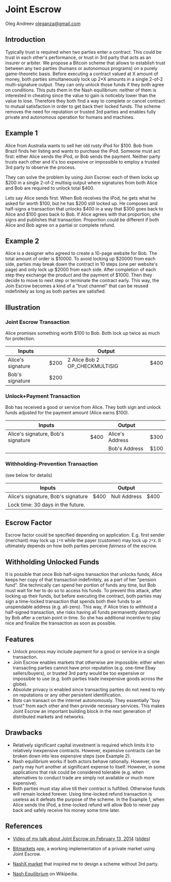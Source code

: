 Joint Escrow
============

Oleg Andreev <oleganza@gmail.com>



Introduction
------------

Typically trust is required when two parties enter a contract. This could be trust in each other's performance, or trust in 3rd party that acts as an insurer or arbiter. We propose a Bitcoin scheme that allows to establish trust between any two parties (humans or autonomous programs) on a purely game-theoretic basis. Before executing a contract valued at X amount of money, both parties simultaneously lock up 2*X amounts in a single 2-of-2 multi-signature output. They can only unlock those funds if they both agree on conditions. This puts them in the Nash equilibrium: neither of them is interested in cheating since the value to gain is noticebly lower than the value to lose. Therefore they both find a way to complete or cancel contract to mutual satisfaction in order to get back their locked funds. The scheme removes the need for reputation or trusted 3rd parties and enables fully private and autonomous operation for humans and machines.

Example 1 
---------

Alice from Australia wants to sell her old rusty iPod for $100. Bob from Brazil finds her listing and wants to purchase the iPod. Someone must act first: either Alice sends the iPod, or Bob sends the payment. Neither party trusts each other and it's too expensive or impossible to employ a trusted 3rd party to observe the process.

They can solve the problem by using Join Escrow: each of them locks up $200 in a single 2-of-2 multisig output where signatures from both Alice and Bob are required to unlock total $400. 

Lets say Alice sends first. When Bob receives the iPod, he gets what he asked for worth $100, but he has $200 still locked up. He composes and half-signs a transaction that unlocks $400 in a way that $300 goes back to Alice and $100 goes back to Bob. If Alice agrees with that proportion, she signs and publishes that transaction. Proportion could be different if both Alice and Bob agree on a partial or complete refund.

Example 2
---------

Alice is a designer who agreed to create a 10-page website for Bob. The total amount of order is $10000. To avoid locking up $20000 from each side, parties may break down the contract in 10 steps (one per website's page) and only lock up $2000 from each side. After completion of each step they exchange the product and the payment of $1000. Then they decide to move to next step or terminate the contract early. This way, the Join Escrow becomes a kind of a "trust channel" that can be reused indefinitely as long as both parties are satisfied.


Illustration
------------

### Joint Escrow Transaction

Alice promises something worth $100 to Bob. Both lock up twice as much for protection.

Inputs             |      | Output                          |      |
-------------------|------| --------------------------------|------| 
Alice's signature  | $200 | 2 Alice Bob 2 OP_CHECKMULTISIG  | $400 |
Bob's signature    | $200 |                                 |      |



### Unlock+Payment Transaction

Bob has received a good or service from Alice. They both sign and unlock funds adjusted for the payment amount (Alice earns $100).

Inputs                              |      | Output           |      |
------------------------------------|------| -----------------|------| 
Alice's signature, Bob's signature  | $400 | Alice's Address  | $300 |
                                    |      | Bob's Address    | $100 |

### Withholding-Prevention Transaction

(see below for details)

Inputs                              |      | Output           |      |
------------------------------------|------| -----------------|------| 
Alice's signature, Bob's signature  | $400 | Null Address     | $400 |
Lock time: 30 days in the future.   |      |                  |      |



Escrow Factor
-------------

Escrow factor could be specified depending on application. E.g. first sender (merchant) may lock up `1*X` while the payer (customer) may lock up `2*X`. It ultimately depends on how both parties perceive *fairness* of the escrow. 


Withholding Unlocked Funds
--------------------------

It is possible that once Bob half-signs transaction that unlocks funds, Alice keeps her copy of that transaction indefinitely, as a part of her "pension fund". She technically can spend her portion of funds any time, but Bob must wait for her to do so to access his funds. To prevent this attack, after locking up their funds, but before executing the contract, both parties may sign a time-locked transaction that spends both their funds to an unspendable address (e.g. all-zero). This way, if Alice tries to withhold a half-signed transaction, she risks having all funds permanently destroyed by Bob after a certain point in time. So she has additional incentive to play nice and finalize the transaction as soon as possible.


Features
--------

* Unlock process may include payment for a good or service in a single transaction.
* Join Escrow enables markets that otherwise are impossible: either when transacting parties cannot have prior reputation (e.g. one-time Ebay sellers/buyers), or trusted 3rd party would be too expensive or impossible to use (e.g. both parties trade inexpensive goods across the globe).
* Absolute privacy is enabled since transacting parties do not need to rely on reputations or any other persistent identification.
* Bots can transact on the internet autonomously. They essentially "buy trust" from each other and then provide necessary services. This makes Joint Escrow an important building block in the next generation of distributed markets and networks.

Drawbacks
---------

* Relatively significant capital investment is required which limits it to relatively inexpensive contracts. However, expensive contracts can be broken down into less expensive steps (see Example 2).
* Nash equilibrium works if both actors behave rationally. However, one party may hurt another at significant expense to itself. However, in some applications that risk could be considered tolerable (e.g. when alternatives to conduct trade are simply not available or much more expensive).
* Both parties must stay alive till their contract is fulfilled. Otherwise funds will remain locked forever. Using time-locked refund transaction is useless as it defeats the purpose of the scheme. In the Example 1, when Alice sends the iPod, a time-locked refund will allow Bob to never pay back and safely receive his money some time later.



References
----------

* [Video of my talk about Joint Escrow on February 13, 2014](http://www.bitcoinomie.fr/2014/02/18/compte-rendu-paris-bitcoin-startups-1/) ([slides](http://oleganza.com/bitcoin-epita-2014.pdf))

* [Bitmarkets](http://voluntary.net/bitmarkets/) app, a working implementation of a private market using Joint Escrow.

* [NashX market](http://nashx.com) that inspired me to design a scheme without 3rd party.

* [Nash Equilibrium](http://en.wikipedia.org/wiki/Nash_equilibrium) on Wikipedia.